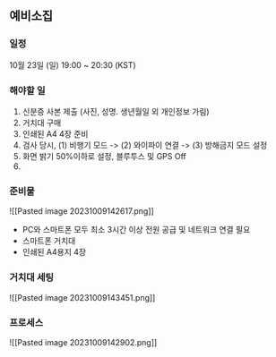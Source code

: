 ## 예비소집

### 일정
10월 23일 (일) 19:00 ~ 20:30 (KST)

### 해야할 일
1. 신분증 사본 제출 (사진, 성명. 생년월일 외 개인정보 가림)
2. 거치대 구매
3. 인쇄된 A4 4장 준비
4. 검사 당시, (1) 비행기 모드 -> (2) 와이파이 연결 -> (3) 방해금지 모드 설정
5. 화면 밝기 50%이하로 설정, 블루투스 및 GPS Off
6. 

### 준비물
![[Pasted image 20231009142617.png]]
* PC와 스마트폰 모두 최소 3시간 이상 전원 공급 및 네트워크 연결 필요
* 스마트폰 거치대
*  인쇄된 A4용지 4장

### 거치대 세팅
![[Pasted image 20231009143451.png]]



### 프로세스
![[Pasted image 20231009142902.png]]